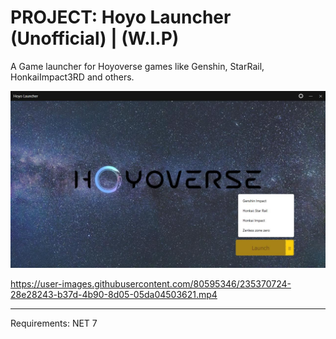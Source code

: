 # PROJECT: Hoyo Launcher (Unofficial) | (W.I.P)
A Game launcher for Hoyoverse games like Genshin, StarRail, HonkaiImpact3RD and others.

![image](readme/main.JPG)

https://user-images.githubusercontent.com/80595346/235370724-28e28243-b37d-4b90-8d05-05da04503621.mp4

---

Requirements: NET 7

